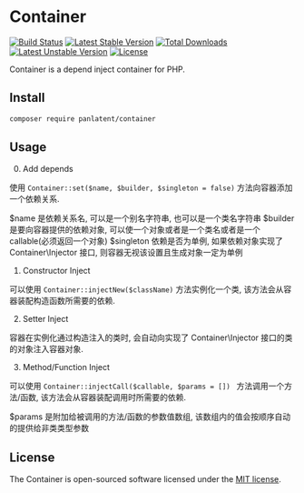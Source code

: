 Container
=========
[![Build Status](https://travis-ci.org/panlatent/container.svg)](https://travis-ci.org/panlatent/container)
[![Latest Stable Version](https://poser.pugx.org/panlatent/container/v/stable.svg)](https://packagist.org/packages/panlatent/container)
[![Total Downloads](https://poser.pugx.org/panlatent/container/downloads.svg)](https://packagist.org/packages/panlatent/container) 
[![Latest Unstable Version](https://poser.pugx.org/panlatent/container/v/unstable.svg)](https://packagist.org/packages/panlatent/container)
[![License](https://poser.pugx.org/panlatent/container/license.svg)](https://packagist.org/packages/panlatent/container)

Container is a depend inject container for PHP.

## Install

```bash
composer require panlatent/container
```

## Usage

0. Add depends

使用 ```Container::set($name, $builder, $singleton = false)``` 方法向容器添加一个依赖关系.

$name 是依赖关系名, 可以是一个别名字符串, 也可以是一个类名字符串
$builder 是要向容器提供的依赖对象, 可以使一个对象或者是一个类名或者是一个callable(必须返回一个对象)
$singleton 依赖是否为单例, 如果依赖对象实现了 Container\Injector 接口, 则容器无视该设置且生成对象一定为单例

1. Constructor Inject

可以使用 ```Container::injectNew($className)``` 方法实例化一个类, 该方法会从容器装配构造函数所需要的依赖.

2. Setter Inject

容器在实例化通过构造注入的类时, 会自动向实现了 Container\Injector 接口的类的对象注入容器对象.

3. Method/Function Inject

可以使用 ```Container::injectCall($callable, $params = []) ``` 方法调用一个方法/函数, 该方法会从容器装配调用时所需要的依赖.

$params 是附加给被调用的方法/函数的参数值数组, 该数组内的值会按顺序自动的提供给非类类型参数

## License

The Container is open-sourced software licensed under the [MIT license](http://opensource.org/licenses/MIT).